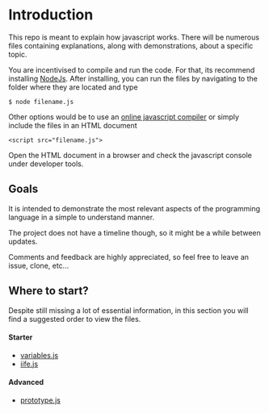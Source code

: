 # Introduction

This repo is meant to explain how javascript works. There will be numerous files containing explanations, along with demonstrations, about a specific topic.

You are incentivised to compile and run the code. For that, its recommend installing [NodeJs](https://www.nodejs.org). After installing, you can run the files by navigating to the folder where they are located and type

    $ node filename.js

Other options would be to use an [online javascript compiler](https://repl.it/repls/LuckyCanineKestrel) or simply include the files in an HTML document

    <script src="filename.js">

Open the HTML document in a browser and check the javascript console under developer tools.

## Goals

It is intended to demonstrate the most relevant aspects of the programming language in a simple to understand manner.

The project does not have a timeline though, so it might be a while between updates.

Comments and feedback are highly appreciated, so feel free to leave an issue, clone, etc...

## Where to start?

Despite still missing a lot of essential information, in this section you will find a suggested order to view the files.

#### Starter

* [variables.js](variables.js)
* [iife.js](iife.js)

#### Advanced

* [prototype.js](prototype.js)